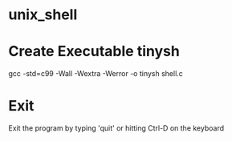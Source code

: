 # unix_shell

# Create Executable tinysh
gcc -std=c99 -Wall -Wextra -Werror -o tinysh shell.c

# Exit
Exit the program by typing 'quit' or hitting Ctrl-D on the keyboard
